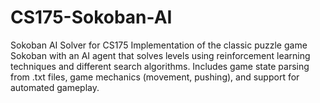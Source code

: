 # CS175-Sokoban-AI
Sokoban AI Solver for CS175 Implementation of the classic puzzle game Sokoban with an AI agent that solves levels using reinforcement learning techniques and different search algorithms. Includes game state parsing from .txt files, game mechanics (movement, pushing), and support for automated gameplay.
